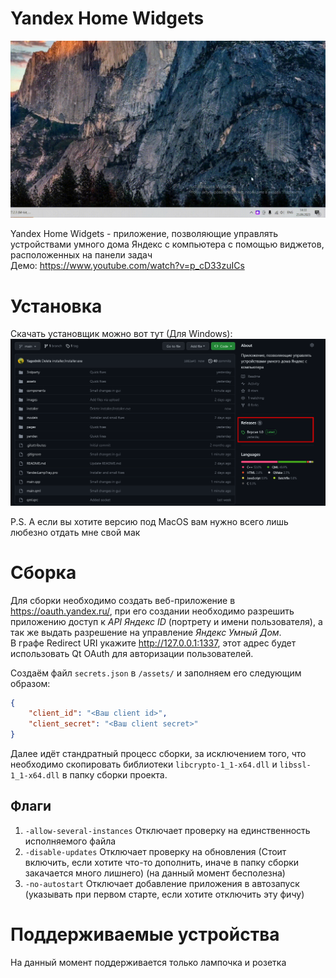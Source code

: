 # Yandex Home Widgets

![](./images/preview.gif)

Yandex Home Widgets - приложение, позволяющие управлять устройствами умного дома Яндекс с компьютера с помощью виджетов, расположенных на панели задач \
Демо: https://www.youtube.com/watch?v=p_cD33zuICs
# Установка
Скачать установщик можно вот тут (Для Windows):
![](./images/1.png)

P.S. А если вы хотите версию под MacOS вам нужно всего лишь любезно отдать мне свой мак

# Сборка
Для сборки необходимо создать веб-приложение в https://oauth.yandex.ru/, при его создании необходимо разрешить приложению доступ к *API Яндекс ID* (портрету и имени пользователя), а так же выдать разрешение на управление *Яндекс Умный Дом*. \
В графе Redirect URI укажите http://127.0.0.1:1337, этот адрес будет использовать Qt OAuth для авторизации пользователей.

Создаём файл ```secrets.json``` в ```/assets/``` и заполняем его следующим образом:
```json
{
    "client_id": "<Ваш client id>",
    "client_secret": "<Ваш client secret>"
}
```
Далее идёт стандратный процесс сборки, за исключением того, что необходимо скопировать библиотеки ```libcrypto-1_1-x64.dll``` и ```libssl-1_1-x64.dll``` в папку сборки проекта.

## Флаги
1. ```-allow-several-instances``` Отключает проверку на единственность исполняемого файла
2. ```-disable-updates``` Отключает проверку на обновления (Стоит включить, если хотите что-то дополнить, иначе в папку сборки закачается много лишнего) (на данный момент бесполезна)
3. ```-no-autostart``` Отключает добавление приложения в автозапуск (указывать при первом старте, если хотите отключить эту фичу)

# Поддерживаемые устройства
На данный момент поддерживается только лампочка и розетка
